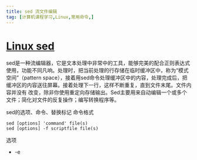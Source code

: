 ```yaml
---
title: sed 流文件编辑
tag: [计算机课程学习,Linux,常用命令,]
---
```

# [Linux sed](https://man.linuxde.net/sed)

sed是一种流编辑器，它是文本处理中非常中的工具，能够完美的配合正则表达式使用，功能不同凡响。处理时，把当前处理的行存储在临时缓冲区中，称为“模式空间”（pattern space），接着用sed命令处理缓冲区中的内容，处理完成后，把缓冲区的内容送往屏幕。接着处理下一行，这样不断重复，直到文件末尾。文件内容并没有 改变，除非你使用重定向存储输出。Sed主要用来自动编辑一个或多个文件；简化对文件的反复操作；编写转换程序等。

sed的选项、命令、替换标记
命令格式

```shell
sed [options] 'command' file(s)
sed [options] -f scriptfile file(s)
```

选项

* -e<script>或--expression=<script>：以选项中的指定的script来处理输入的文本文件；
* -f<script文件>或--file=<script文件>：以选项中指定的script文件来处理输入的文本文件；
* -h或--help：显示帮助；
* -n或--quiet或——silent：仅显示script处理后的结果；
* -V或--version：显示版本信息。

参数 

​	文件：指定待处理的文本文件列表。

sed命令

命令参数|描述
---|---
a\ |在当前行下面插入文本。
i\ |在当前行上面插入文本。
c\ |把选定的行改为新的文本。
d |删除，删除选择的行。
D |删除模板块的第一行。
s |替换指定字符
h |拷贝模板块的内容到内存中的缓冲区。
H |追加模板块的内容到内存中的缓冲区。
g |获得内存缓冲区的内容，并替代当前模板块中的文本。
G |获得内存缓冲区的内容，并追加到当前模板块文本的后面。
l |列表不能打印字符的清单。
n |读取下一个输入行，用下一个命令处理新的行而不是用第一个命令。
N |追加下一个输入行到模板块后面并在二者间嵌入一个新行，改变当前行号码。
p |打印模板块的行。
P(大写) |打印模板块的第一行。
q |退出Sed。
b lable |分支到脚本中带有标记的地方，如果分支不存在则分支到脚本的末尾。
r file |从file中读行。
t label if|分支，从最后一行开始，条件一旦满足或者T，t命令，将导致分支到带有标号的命令处，或者到脚本的末尾。
T label |错误分支，从最后一行开始，一旦发生错误或者T，t命令，将导致分支到带有标号的命令处，或者到脚本的末尾。
w file |写并追加模板块到file末尾。  
W file |写并追加模板块的第一行到file末尾。  
! |表示后面的命令对所有没有被选定的行发生作用。  
= |打印当前行号码。  
# |把注释扩展到下一个换行符以前。  
sed替换标记

标记|描述
---|---
g |表示行内全面替换。  
p |表示打印行。  
w |表示把行写入一个文件。  
x |表示互换模板块中的文本和缓冲区中的文本。  
y |表示把一个字符翻译为另外的字符（但是不用于正则表达式）
\1 |子串匹配标记
& |已匹配字符串标记
sed元字符集
元字符|描述
---|---
^ |匹配行开始，如：/^sed/匹配所有以sed开头的行。
\$ |匹配行结束，如：/sed$/匹配所有以sed结尾的行。
\.  |匹配一个非换行符的任意字符，如：/s.d/匹配s后接一个任意字符，最后是d。
\* |匹配0个或多个字符，如：/*sed/匹配所有模板是一个或多个空格后紧跟sed的行。
[] |匹配一个指定范围内的字符，如/[ss]ed/匹配sed和Sed。  
[^] |匹配一个不在指定范围内的字符，如：/[^A-RT-Z]ed/匹配不包含A-R和T-Z的一个字母开头，紧跟ed的行。
\(..\)| 匹配子串，保存匹配的字符，如s/\(love\)able/\1rs，loveable被替换成lovers。
& |保存搜索字符用来替换其他字符，如s/love/**&**/，love这成**love**。
\< |匹配单词的开始，如:/\<love/匹配包含以love开头的单词的行。
\> |匹配单词的结束，如/love\>/匹配包含以love结尾的单词的行。
x\{m\}| 重复字符x，m次，如：/0\{5\}/匹配包含5个0的行。
x\{m,\}| 重复字符x，至少m次，如：/0\{5,\}/匹配至少有5个0的行。
x\{m,n\}| 重复字符x，至少m次，不多于n次，如：/0\{5,10\}/匹配5~10个0的行。

sed用法实例

```shell
替换操作：s命令
替换文本中的字符串：

sed 's/book/books/' file
-n选项和p命令一起使用表示只打印那些发生替换的行：

sed -n 's/test/TEST/p' file

直接编辑文件选项-i，会匹配file文件中每一行的第一个book替换为books：

sed -i 's/book/books/g' file
全面替换标记g
使用后缀 /g 标记会替换每一行中的所有匹配：

sed 's/book/books/g' file
当需要从第N处匹配开始替换时，可以使用 /Ng：

echo sksksksksksk | sed 's/sk/SK/2g'
skSKSKSKSKSK

echo sksksksksksk | sed 's/sk/SK/3g'
skskSKSKSKSK

echo sksksksksksk | sed 's/sk/SK/4g'
skskskSKSKSK
定界符
以上命令中字符 / 在sed中作为定界符使用，也可以使用任意的定界符：

sed 's:test:TEXT:g'
sed 's|test|TEXT|g'
定界符出现在样式内部时，需要进行转义：

sed 's/\/bin/\/usr\/local\/bin/g'
删除操作：d命令
删除空白行：

sed '/^$/d' file
删除文件的第2行：

sed '2d' file
删除文件的第2行到末尾所有行：

sed '2,$d' file
删除文件最后一行：

sed '$d' file
删除文件中所有开头是test的行：

sed '/^test/'d file
已匹配字符串标记&
正则表达式 \w\+ 匹配每一个单词，使用 [&] 替换它，& 对应于之前所匹配到的单词：

echo this is a test line | sed 's/\w\+/[&]/g'
[this] [is] [a] [test] [line]
所有以192.168.0.1开头的行都会被替换成它自已加localhost：

sed 's/^192.168.0.1/&localhost/' file
192.168.0.1localhost
子串匹配标记\1
匹配给定样式的其中一部分：

echo this is digit 7 in a number | sed 's/digit \([0-9]\)/\1/'
this is 7 in a number
命令中 digit 7，被替换成了 7。样式匹配到的子串是 7，\(..\) 用于匹配子串，对于匹配到的第一个子串就标记为 \1，依此类推匹配到的第二个结果就是 \2，例如：

echo aaa BBB | sed 's/\([a-z]\+\) \([A-Z]\+\)/\2 \1/'
BBB aaa
love被标记为1，所有loveable会被替换成lovers，并打印出来：

sed -n 's/\(love\)able/\1rs/p' file
组合多个表达式
sed '表达式' | sed '表达式'

等价于：

sed '表达式; 表达式'
引用
sed表达式可以使用单引号来引用，但是如果表达式内部包含变量字符串，就需要使用双引号。

test=hello
echo hello WORLD | sed "s/$test/HELLO"
HELLO WORLD
选定行的范围：,（逗号）
所有在模板test和check所确定的范围内的行都被打印：

sed -n '/test/,/check/p' file
打印从第5行开始到第一个包含以test开始的行之间的所有行：

sed -n '5,/^test/p' file
对于模板test和west之间的行，每行的末尾用字符串aaa bbb替换：

sed '/test/,/west/s/$/aaa bbb/' file
多点编辑：e命令
-e选项允许在同一行里执行多条命令：

sed -e '1,5d' -e 's/test/check/' file
上面sed表达式的第一条命令删除1至5行，第二条命令用check替换test。命令的执行顺序对结果有影响。如果两个命令都是替换命令，那么第一个替换命令将影响第二个替换命令的结果。

和 -e 等价的命令是 --expression：

sed --expression='s/test/check/' --expression='/love/d' file
从文件读入：r命令
file里的内容被读进来，显示在与test匹配的行后面，如果匹配多行，则file的内容将显示在所有匹配行的下面：

sed '/test/r file' filename
写入文件：w命令  
在example中所有包含test的行都被写入file里：

sed -n '/test/w file' example
追加（行下）：a\命令
将 this is a test line 追加到 以test 开头的行后面：

sed '/^test/a\this is a test line' file
在 test.conf 文件第2行之后插入 this is a test line：

sed -i '2a\this is a test line' test.conf
插入（行上）：i\命令
将 this is a test line 追加到以test开头的行前面：

sed '/^test/i\this is a test line' file
在test.conf文件第5行之前插入this is a test line：

sed -i '5i\this is a test line' test.conf
下一个：n命令
如果test被匹配，则移动到匹配行的下一行，替换这一行的aa，变为bb，并打印该行，然后继续：

sed '/test/{ n; s/aa/bb/; }' file
变形：y命令
把1~10行内所有abcde转变为大写，注意，正则表达式元字符不能使用这个命令：

sed '1,10y/abcde/ABCDE/' file
退出：q命令
打印完第10行后，退出sed

sed '10q' file
保持和获取：h命令和G命令
在sed处理文件的时候，每一行都被保存在一个叫模式空间的临时缓冲区中，除非行被删除或者输出被取消，否则所有被处理的行都将 打印在屏幕上。接着模式空间被清空，并存入新的一行等待处理。

sed -e '/test/h' -e '$G' file
在这个例子里，匹配test的行被找到后，将存入模式空间，h命令将其复制并存入一个称为保持缓存区的特殊缓冲区内。第二条语句的意思是，当到达最后一行后，G命令取出保持缓冲区的行，然后把它放回模式空间中，且追加到现在已经存在于模式空间中的行的末尾。在这个例子中就是追加到最后一行。简单来说，任何包含test的行都被复制并追加到该文件的末尾。

保持和互换：h命令和x命令
互换模式空间和保持缓冲区的内容。也就是把包含test与check的行互换：

sed -e '/test/h' -e '/check/x' file
脚本scriptfile
sed脚本是一个sed的命令清单，启动Sed时以-f选项引导脚本文件名。Sed对于脚本中输入的命令非常挑剔，在命令的末尾不能有任何空白或文本，如果在一行中有多个命令，要用分号分隔。以#开头的行为注释行，且不能跨行。

sed [options] -f scriptfile file(s)
打印奇数行或偶数行
方法1：

sed -n 'p;n' test.txt  #奇数行
sed -n 'n;p' test.txt  #偶数行
方法2：

sed -n '1~2p' test.txt  #奇数行
sed -n '2~2p' test.txt  #偶数行
打印匹配字符串的下一行
grep -A 1 SCC URFILE
sed -n '/SCC/{n;p}' URFILE
awk '/SCC/{getline; print}' URFILE
```

### 实例

在testfile文件的第四行后添加一行，并将结果输出到标准输出，在命令行提示符下输入如下命令：

```
sed -e 4a\newLine testfile 
```

首先查看testfile中的内容如下：

```
$ cat testfile #查看testfile 中的内容  
HELLO LINUX!  
Linux is a free unix-type opterating system.  
This is a linux testfile!  
Linux test 
```

使用sed命令后，输出结果如下：

```
$ sed -e 4a\newline testfile #使用sed 在第四行后添加新字符串  
HELLO LINUX! #testfile文件原有的内容  
Linux is a free unix-type opterating system.  
This is a linux testfile!  
Linux test  
newline 
```

### 以行为单位的新增/删除

将 /etc/passwd 的内容列出并且列印行号，同时，请将第 2~5 行删除！

```
[root@www ~]# nl /etc/passwd | sed '2,5d'
1 root:x:0:0:root:/root:/bin/bash
6 sync:x:5:0:sync:/sbin:/bin/sync
7 shutdown:x:6:0:shutdown:/sbin:/sbin/shutdown
.....(后面省略).....
```

sed 的动作为 '2,5d' ，那个 d 就是删除！因为 2-5 行给他删除了，所以显示的数据就没有 2-5 行罗～ 另外，注意一下，原本应该是要下达 sed -e 才对，没有 -e 也行啦！同时也要注意的是， sed 后面接的动作，请务必以 '' 两个单引号括住喔！

只要删除第 2 行

```
nl /etc/passwd | sed '2d' 
```

要删除第 3 到最后一行

```
nl /etc/passwd | sed '3,$d' 
```

在第二行后(亦即是加在第三行)加上『drink tea?』字样！

```
[root@www ~]# nl /etc/passwd | sed '2a drink tea'
1 root:x:0:0:root:/root:/bin/bash
2 bin:x:1:1:bin:/bin:/sbin/nologin
drink tea
3 daemon:x:2:2:daemon:/sbin:/sbin/nologin
.....(后面省略).....
```

那如果是要在第二行前

```
nl /etc/passwd | sed '2i drink tea' 
```

如果是要增加两行以上，在第二行后面加入两行字，例如 **Drink tea or .....** 与 **drink beer?**

```
[root@www ~]# nl /etc/passwd | sed '2a Drink tea or ......\
> drink beer ?'
1 root:x:0:0:root:/root:/bin/bash
2 bin:x:1:1:bin:/bin:/sbin/nologin
Drink tea or ......
drink beer ?
3 daemon:x:2:2:daemon:/sbin:/sbin/nologin
.....(后面省略).....
```

每一行之间都必须要以反斜杠『 \ 』来进行新行的添加喔！所以，上面的例子中，我们可以发现在第一行的最后面就有 \ 存在。

### 以行为单位的替换与显示

将第2-5行的内容取代成为『No 2-5 number』呢？

```
[root@www ~]# nl /etc/passwd | sed '2,5c No 2-5 number'
1 root:x:0:0:root:/root:/bin/bash
No 2-5 number
6 sync:x:5:0:sync:/sbin:/bin/sync
.....(后面省略).....
```

透过这个方法我们就能够将数据整行取代了！

仅列出 /etc/passwd 文件内的第 5-7 行

```
[root@www ~]# nl /etc/passwd | sed -n '5,7p'
5 lp:x:4:7:lp:/var/spool/lpd:/sbin/nologin
6 sync:x:5:0:sync:/sbin:/bin/sync
7 shutdown:x:6:0:shutdown:/sbin:/sbin/shutdown
```

可以透过这个 sed 的以行为单位的显示功能， 就能够将某一个文件内的某些行号选择出来显示。

### 数据的搜寻并显示

搜索 /etc/passwd有root关键字的行

```
nl /etc/passwd | sed '/root/p'
1  root:x:0:0:root:/root:/bin/bash
1  root:x:0:0:root:/root:/bin/bash
2  daemon:x:1:1:daemon:/usr/sbin:/bin/sh
3  bin:x:2:2:bin:/bin:/bin/sh
4  sys:x:3:3:sys:/dev:/bin/sh
5  sync:x:4:65534:sync:/bin:/bin/sync
....下面忽略 
```

如果root找到，除了输出所有行，还会输出匹配行。

使用-n的时候将只打印包含模板的行。

```
nl /etc/passwd | sed -n '/root/p'
1  root:x:0:0:root:/root:/bin/bash
```

### 数据的搜寻并删除

删除/etc/passwd所有包含root的行，其他行输出

```
nl /etc/passwd | sed  '/root/d'
2  daemon:x:1:1:daemon:/usr/sbin:/bin/sh
3  bin:x:2:2:bin:/bin:/bin/sh
....下面忽略
#第一行的匹配root已经删除了
```

### 数据的搜寻并执行命令

搜索/etc/passwd,找到root对应的行，执行后面花括号中的一组命令，每个命令之间用分号分隔，这里把bash替换为blueshell，再输出这行：

```
nl /etc/passwd | sed -n '/root/{s/bash/blueshell/;p;q}'    
1  root:x:0:0:root:/root:/bin/blueshell
```

最后的q是退出。

### 数据的搜寻并替换

除了整行的处理模式之外， sed 还可以用行为单位进行部分数据的搜寻并取代。基本上 sed 的搜寻与替代的与 vi 相当的类似！他有点像这样：

```
sed 's/要被取代的字串/新的字串/g'
```

先观察原始信息，利用 /sbin/ifconfig 查询 IP

```
[root@www ~]# /sbin/ifconfig eth0
eth0 Link encap:Ethernet HWaddr 00:90:CC:A6:34:84
inet addr:192.168.1.100 Bcast:192.168.1.255 Mask:255.255.255.0
inet6 addr: fe80::290:ccff:fea6:3484/64 Scope:Link
UP BROADCAST RUNNING MULTICAST MTU:1500 Metric:1
.....(以下省略).....
```

本机的ip是192.168.1.100。

将 IP 前面的部分予以删除

```
[root@www ~]# /sbin/ifconfig eth0 | grep 'inet addr' | sed 's/^.*addr://g'
192.168.1.100 Bcast:192.168.1.255 Mask:255.255.255.0
```

接下来则是删除后续的部分，亦即： 192.168.1.100 Bcast:192.168.1.255 Mask:255.255.255.0

将 IP 后面的部分予以删除

```
[root@www ~]# /sbin/ifconfig eth0 | grep 'inet addr' | sed 's/^.*addr://g' | sed 's/Bcast.*$//g'
192.168.1.100
```

### 多点编辑

一条sed命令，删除/etc/passwd第三行到末尾的数据，并把bash替换为blueshell

```
nl /etc/passwd | sed -e '3,$d' -e 's/bash/blueshell/'
1  root:x:0:0:root:/root:/bin/blueshell
2  daemon:x:1:1:daemon:/usr/sbin:/bin/sh
```

-e表示多点编辑，第一个编辑命令删除/etc/passwd第三行到末尾的数据，第二条命令搜索bash替换为blueshell。

### 直接修改文件内容(危险动作)

sed 可以直接修改文件的内容，不必使用管道命令或数据流重导向！ 不过，由於这个动作会直接修改到原始的文件，所以请你千万不要随便拿系统配置来测试！ 我们还是使用文件 regular_express.txt 文件来测试看看吧！

regular_express.txt 文件内容如下：

```
[root@www ~]# cat regular_express.txt 
runoob.
google.
taobao.
facebook.
zhihu-
weibo-
```

利用 sed 将 regular_express.txt 内每一行结尾若为 . 则换成 !

```
[root@www ~]# sed -i 's/\.$/\!/g' regular_express.txt
[root@www ~]# cat regular_express.txt 
runoob!
google!
taobao!
facebook!
zhihu-
weibo-
```

:q:q

利用 sed 直接在 regular_express.txt 最后一行加入 **# This is a test**:

```
[root@www ~]# sed -i '$a # This is a test' regular_express.txt
[root@www ~]# cat regular_express.txt 
runoob!
google!
taobao!
facebook!
zhihu-
weibo-
# This is a test
```

由於 $ 代表的是最后一行，而 a 的动作是新增，因此该文件最后新增 **# This is a test**！

sed 的 **-i** 选项可以直接修改文件内容，这功能非常有帮助！举例来说，如果你有一个 100 万行的文件，你要在第 100 行加某些文字，此时使用 vim 可能会疯掉！因为文件太大了！那怎办？就利用 sed 啊！透过 sed 直接修改/取代的功能，你甚至不需要使用 vim 去修订！